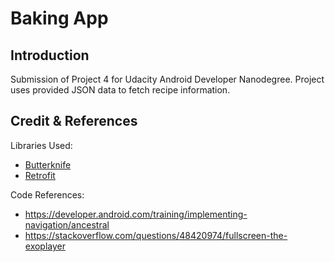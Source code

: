 # Baking App

## Introduction
Submission of Project 4 for Udacity Android Developer Nanodegree.
Project uses provided JSON data to fetch recipe information.

## Credit & References
Libraries Used:
- [Butterknife](http://jakewharton.github.io/butterknife/)
- [Retrofit](https://square.github.io/retrofit/)

Code References:
- https://developer.android.com/training/implementing-navigation/ancestral
- https://stackoverflow.com/questions/48420974/fullscreen-the-exoplayer